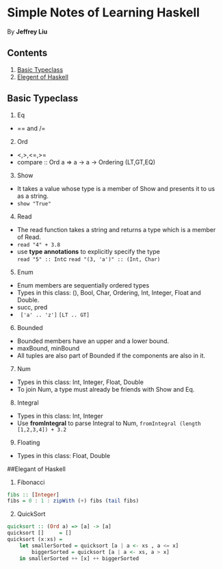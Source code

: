 Simple Notes of Learning Haskell
====

By <b>Jeffrey Liu</b>

Contents
---
1. [Basic Typeclass](#basic-typeclass)
2. [Elegent of Haskell](#elegant-of-haskell)

## Basic Typeclass

1. Eq
  * == and /=
2. Ord
  * <,>,<=,>=
  * compare :: Ord a => a -> a -> Ordering (LT,GT,EQ)
3. Show
  * It takes a value whose type is a member of Show and presents it to us as a string.
  * ```show "True"```
4. Read
  * The read function takes a string and returns a type which is a member of Read.
  * ```read "4" + 3.8 ```
  *  use **type annotations** to explicitly specify the type <br />
  ```read "5" :: Int```c
  ```read "(3, 'a')" :: (Int, Char) ```
5. Enum
  * Enum members are sequentially ordered types
  * Types in this class: (), Bool, Char, Ordering, Int, Integer, Float and Double.
  * succ, pred
  * ``` ['a' .. 'z']``` ```[LT .. GT]```
6. Bounded
  * Bounded members have an upper and a lower bound.
  * maxBound, minBound
  * All tuples are also part of Bounded if the components are also in it.
7. Num
  * Types in this class: Int, Integer, Float, Double
  * To join Num, a type must already be friends with Show and Eq.
8. Integral
  * Types in this class: Int, Integer
  * Use **fromIntegral** to parse Integral to Num, ```fromIntegral (length [1,2,3,4]) + 3.2```
9. Floating
  * Types in this class: Float, Double

##Elegant of Haskell

1. Fibonacci
```haskell
fibs :: [Integer]
fibs = 0 : 1 : zipWith (+) fibs (tail fibs)
```

2. QuickSort
```haskell
quicksort :: (Ord a) => [a] -> [a]
quicksort []     = []
quicksort (x:xs) =
    let smallerSorted = quicksort [a | a <- xs , a <= x]
        biggerSorted = quicksort [a | a <- xs, a > x]
    in smallerSorted ++ [x] ++ biggerSorted
```
